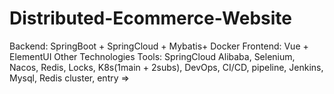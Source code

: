 # Distributed-Ecommerce-Website
Backend: SpringBoot + SpringCloud + Mybatis+ Docker
Frontend: Vue + ElementUI
Other Technologies Tools: SpringCloud Alibaba, Selenium, Nacos, Redis, Locks, K8s(1main + 2subs), DevOps, CI/CD, pipeline, Jenkins, Mysql, Redis cluster, entry =>
